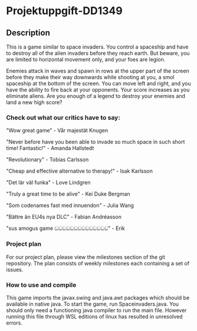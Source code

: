 # Projektuppgift-DD1349

## Description

This is a game similar to space invaders. You control a spaceship and have to destroy all of the alien invaders before they reach earth. But beware, you are limited to horizontal movement only, and your foes are legion.

Enemies attack in waves and spawn in rows at the upper part of the screen before they make their way downwards while shooting at you, a smol spaceship at the bottom of the screen. You can move left and right, and you have the ability to fire back at your opponents. Your score increases as you eliminate aliens. Are you enough of a legend to destroy your enemies and land a new high score? 

### Check out what our critics have to say:

"Wow great game" - Vår majestät Knugen

"Never before have you been able to invade so much space in such short time! Fantastic!" - Amanda Hallstedt

"Revolutionary" - Tobias Carlsson

"Cheap and effective alternative to therapy!" - Isak Karlsson

"Det lär väl funka" - Love Lindgren

"Truly a great time to be alive" - Kei Duke Bergman

"Som codenames fast med innuendon" - Julia Wang

"Bättre än EU4s nya DLC" - Fabian Andréasson

"sus amogus game
ඞඞඞඞඞඞඞඞඞඞඞඞඞඞ" - Erik

### Project plan

For our project plan, please view the milestones section of the git repository. The plan consists of weekly milestones each containing a set of issues.


### How to use and compile
This game imports the javax.swing and java.awt packages which should be available in native java. To start the game, run Spaceinvaders.java. You should only need a functioning java compiler to run the main file. However running this file through WSL editions of linux has resulted in unresolved errors.

